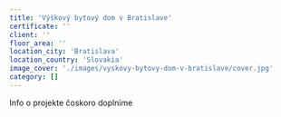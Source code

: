```yaml
---
title: 'Výškový bytový dom v Bratislave'
certificate: ''
client: ''
floor_area: ''
location_city: 'Bratislava'
location_country: 'Slovakia'
image_cover: './images/vyskovy-bytovy-dom-v-bratislave/cover.jpg'
category: []
---
```


Info o projekte čoskoro doplníme
